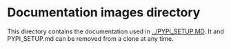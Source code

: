 # Documentation images directory
This directory contains the documentation used in [../PYPI_SETUP.MD]().  It and PYPI_SETUP.md can
be removed from a clone at any time.

